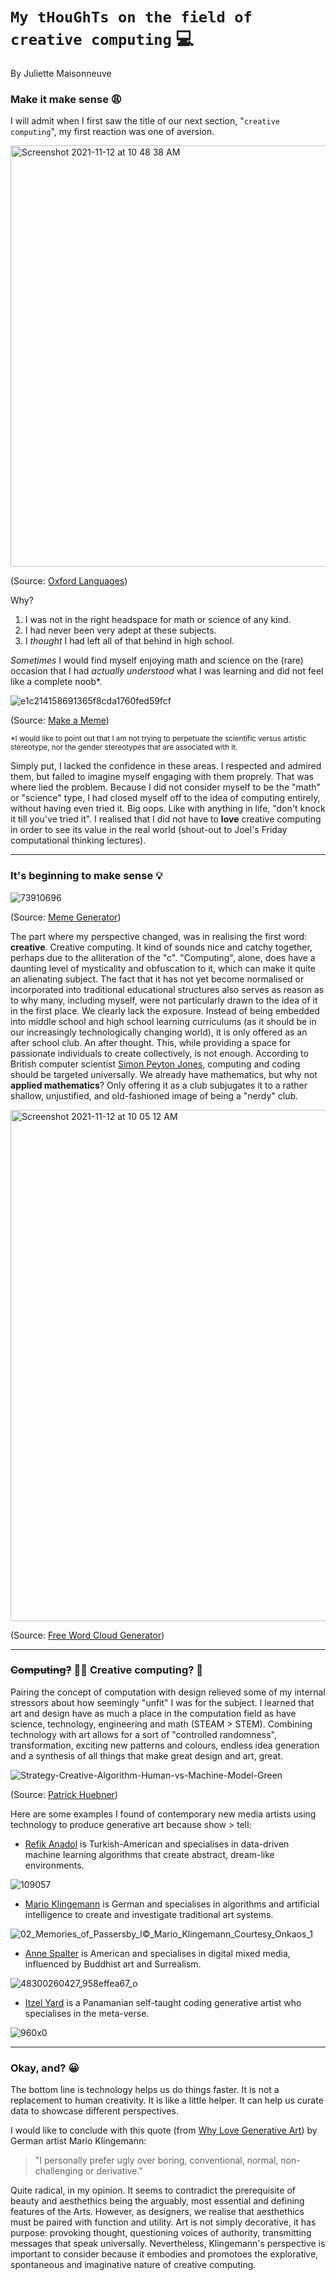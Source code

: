 # `My tHouGhTs on the field of creative computing` 💻

By Juliette Maisonneuve

### Make it make sense 😩

I will admit when I first saw the title of our next section, "`creative computing`", my first reaction was one of aversion. 

<img width="674" alt="Screenshot 2021-11-12 at 10 48 38 AM" src="https://user-images.githubusercontent.com/93985229/141455022-6528bdda-125c-41e4-863f-c417547c758f.png">

(Source: [Oxford Languages](https://www.google.com/search?q=aversion+define&oq=aversion+define&aqs=chrome.0.69i59j0i22i30l9.2980j0j9&sourceid=chrome&ie=UTF-8))

Why?

1. I was not in the right headspace for math or science of any kind. 
2. I had never been very adept at these subjects.
3. I *thought* I had left all of that behind in high school. 

*Sometimes* I would find myself enjoying math and science on the (rare) occasion that I had *actually understood* what I was learning and did not feel like a complete noob\*.

![e1c214158691365f8cda1760fed59fcf](https://user-images.githubusercontent.com/93985229/141436845-8b0ecfdb-350e-41f4-9325-715536ceb139.jpg)

(Source: [Make a Meme](https://makeameme.org/meme/not-sure-if-5ba881))

<sub>\*I would like to point out that I am not trying to perpetuate the scientific versus artistic stereotype, nor the gender stereotypes that are associated with it.<sub> 

Simply put, I lacked the confidence in these areas. I respected and admired them, but failed to imagine myself engaging with them proprely. That was where lied the problem. Because I did not consider myself to be the "math" or "science" type, I had closed myself off to the idea of computing entirely, without having even tried it. Big oops. Like with anything in life, "don't knock it till you've tried it". I realised that I did not have to **love** creative computing in order to see its value in the real world (shout-out to Joel's Friday computational thinking lectures).
  
*****************************************************
  
### It's beginning to make sense 💡
  
![73910696](https://user-images.githubusercontent.com/93985229/141462959-03217879-90ca-4e19-9918-8715bc46755a.jpg)

(Source: [Meme Generator](https://memegenerator.net/instance/73910696/a-whole-new-world-a-whole-new-world)) 
  
The part where my perspective changed, was in realising the first word: **creative**. Creative computing. It kind of sounds nice and catchy together, perhaps due to the alliteration of the "c". "Computing", alone, does have a daunting level of mysticality and obfuscation to it, which can make it quite an alienating subject. The fact that it has not yet become normalised or incorporated into traditional educational structures also serves as reason as to why many, including myself, were not particularly drawn to the idea of it in the first place. We clearly lack the exposure. Instead of being embedded into middle school and high school learning curriculums (as it should be in our increasingly technologically changing world), it is only offered as an after school club. An after thought. This, while providing a space for passionate individuals to create collectively, is not enough. According to British computer scientist [Simon Peyton Jones](https://www.youtube.com/watch?v=Ia55clAtdMs), computing and coding should be targeted universally. We already have mathematics, but why not **applied mathematics**? Only offering it as a club subjugates it to a rather shallow, unjustified, and old-fashioned image of being a "nerdy" club. 

<img width="818" alt="Screenshot 2021-11-12 at 10 05 12 AM" src="https://user-images.githubusercontent.com/93985229/141449246-ceea9b1d-2d55-419a-b5f5-ade5bd910089.png">

(Source: [Free Word Cloud Generator](https://www.freewordcloudgenerator.com/))
  
*****************************************************
  
### ~~Computing?~~ 🙅‍♀️ Creative computing? 🤰
Pairing the concept of computation with design relieved some of my internal stressors about how seemingly "unfit" I was for the subject. I learned that art and design have as much a place in the computation field as have science, technology, engineering and math (STEAM > STEM). Combining technology with art allows for a sort of "controlled randomness", transformation, exciting new patterns and colours, endless idea generation and a synthesis of all things that make great design and art, great.

![Strategy-Creative-Algorithm-Human-vs-Machine-Model-Green](https://user-images.githubusercontent.com/93985229/141434176-c9ed9a3c-fa1b-41b4-9f26-932f6b2d71cd.png)
  
(Source: [Patrick Huebner](https://www.patrik-huebner.com/method))

Here are some examples I found of contemporary new media artists using technology to produce generative art because show > tell:
  
* [Refik Anadol](https://www.youtube.com/watch?v=I-EIVlHvHRM) is Turkish-American and specialises in data-driven machine learning algorithms that create abstract, dream-like environments.

![109057](https://user-images.githubusercontent.com/93985229/141463650-5fad8cf7-4c0d-4551-9601-6ef5416362b2.jpg)
  
* [Mario Klingemann](https://quasimondo.com/) is German and specialises in algorithms and artificial intelligence to create and investigate traditional art systems. 

![02_Memories_of_Passersby_I©_Mario_Klingemann_Courtesy_Onkaos_1](https://user-images.githubusercontent.com/93985229/141464610-70fb98a0-12c0-43b0-b102-272979d72df3.jpg)
  
* [Anne Spalter](https://superrare.com/aspalter7) is American and specialises in digital mixed media, influenced by Buddhist art and Surrealism. 
 
![48300260427_958effea67_o](https://user-images.githubusercontent.com/93985229/141469663-11dfed81-c08a-412d-9ed5-cc563ef197dc.jpg)
  
* [Itzel Yard](https://foundation.app/@ixshells) is a Panamanian self-taught coding generative artist who specialises in the meta-verse. 
 
![960x0](https://user-images.githubusercontent.com/93985229/141470455-856363e7-540c-43fb-bf69-b15fcf7db41e.jpg)

*****************************************************
  
### Okay, and? 😀
  
The bottom line is technology helps us do things faster. It is not a replacement to human creativity. It is like a little helper. It can help us curate data to showcase different perspectives. 

I would like to conclude with this quote (from [Why Love Generative Art](https://www.artnome.com/news/2018/8/8/why-love-generative-art)) by German artist Mario Klingemann: 
  
>"I personally prefer ugly over boring, conventional, normal, non-challenging or derivative."

Quite radical, in my opinion. It seems to contradict the prerequisite of beauty and aesthethics being the arguably, most essential and defining features of the Arts. However, as designers, we realise that aesthethics must be paired with function and utility. Art is not simply decorative, it has purpose: provoking thought, questioning voices of authority, transmitting messages that speak universally. Nevertheless, Klingemann's perspective is important to consider because it embodies and promotoes the explorative, spontaneous and imaginative nature of creative computing. 
